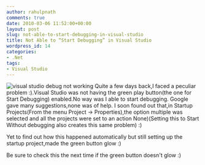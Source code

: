 ```yaml
---
author: rahulpnath
comments: true
date: 2010-03-06 11:52:00+00:00
layout: post
slug: not-able-to-start-debugging-in-visual-studio
title: Not Able to “Start Debugging” in Visual Studio
wordpress_id: 14
categories:
- .Net
tags:
- Visual Studio
---
```


<img class ="left" alt="visual studio debug not working" src="{{ site.images_root}}/vs_debug_not_working.png" />
Quite a few days back,I faced a peculiar problem :).Visual Studio was not having the green play button(the one for Start Debugging) enabled.No way was I able to start debugging.  
Google gave many suggestions,none was of help.  
I soon found out that,in Startup Projects(From the menu Project -> Properties),the option multiple was selected and all the projects were set to an action None)(Setting this to Start Without debugging also creates this same problem) :)   
  
Yet to find out how this happened automatically but still setting up the startup project,made the green button glow :)  
  
Be sure to check this the next time if the green button doesn't glow :)
